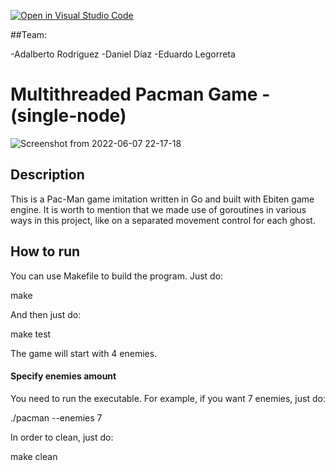 [![Open in Visual Studio Code](https://classroom.github.com/assets/open-in-vscode-c66648af7eb3fe8bc4f294546bfd86ef473780cde1dea487d3c4ff354943c9ae.svg)](https://classroom.github.com/online_ide?assignment_repo_id=7915600&assignment_repo_type=AssignmentRepo)

##Team:

  -Adalberto Rodríguez
  -Daniel Díaz
  -Eduardo Legorreta

Multithreaded Pacman Game - (single-node)
=========================================
![Screenshot from 2022-06-07 22-17-18](https://user-images.githubusercontent.com/78662124/172524239-8bc170c7-e9a5-4e16-889a-cb967cf1dde9.png)


## Description
This is a Pac-Man game imitation written in Go and built with Ebiten game engine.
It is worth to mention that we made use of goroutines in various ways in this project, like on a separated movement control for each ghost.

## How to run
You can use Makefile to build the program. Just do:

  make
  
And then just do:

  make test
  
The game will start with 4 enemies.

#### Specify enemies amount
You need to run the executable. For example, if you want 7 enemies, just do:

  ./pacman --enemies 7
  
In order to clean, just do:

  make clean
